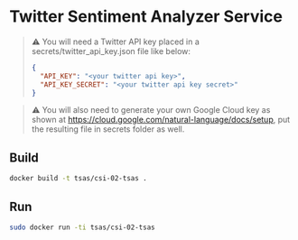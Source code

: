 # Twitter Sentiment Analyzer Service

> ⚠️ You will need a Twitter API key placed in a secrets/twitter_api_key.json file like below:
> ```json
> {
>   "API_KEY": "<your twitter api key>",
>   "API_KEY_SECRET": "<your twitter api key secret>"
> }
> ```

> ⚠️ You will also need to generate your own Google Cloud key as shown at https://cloud.google.com/natural-language/docs/setup, put the resulting file in secrets folder as well.

## Build
```sh
docker build -t tsas/csi-02-tsas .
```

## Run
```sh
sudo docker run -ti tsas/csi-02-tsas
```

